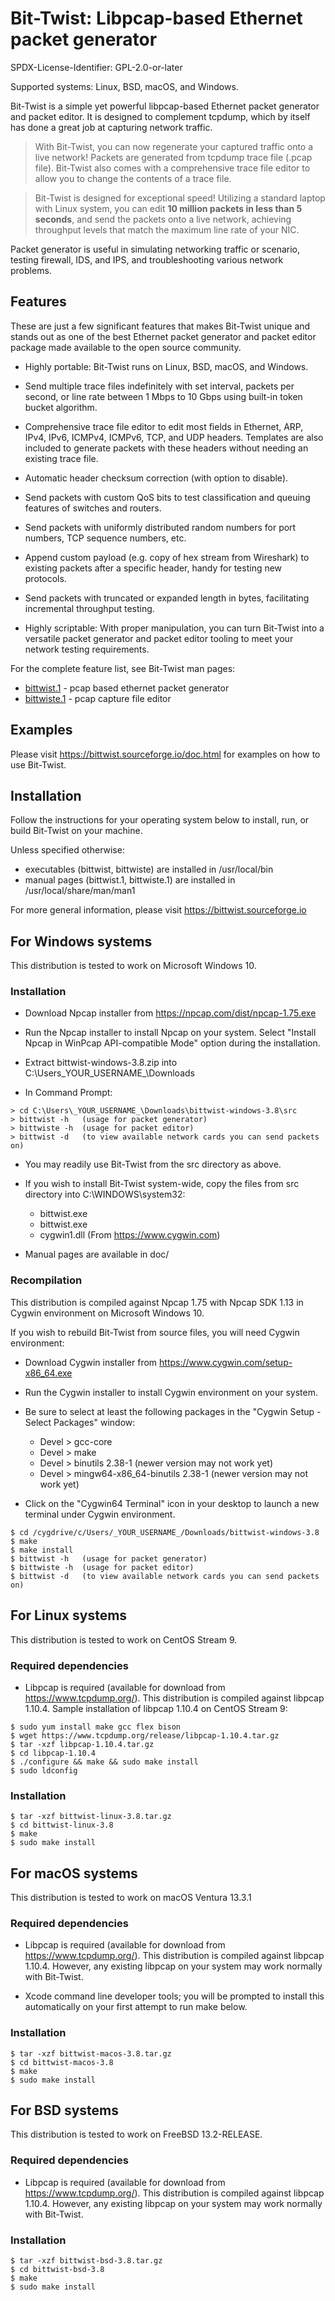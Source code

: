# Bit-Twist: Libpcap-based Ethernet packet generator

SPDX-License-Identifier: GPL-2.0-or-later

Supported systems: Linux, BSD, macOS, and Windows.

Bit-Twist is a simple yet powerful libpcap-based Ethernet packet generator and
packet editor. It is designed to complement tcpdump, which by itself has done a
great job at capturing network traffic.

> With Bit-Twist, you can now regenerate your captured traffic onto a live
> network! Packets are generated from tcpdump trace file (.pcap file).
> Bit-Twist also comes with a comprehensive trace file editor to allow you to
> change the contents of a trace file.

> Bit-Twist is designed for exceptional speed! Utilizing a standard laptop with
> Linux system, you can edit **10 million packets in less than 5 seconds**, and
> send the packets onto a live network, achieving throughput levels that match
> the maximum line rate of your NIC.

Packet generator is useful in simulating networking traffic or scenario,
testing firewall, IDS, and IPS, and troubleshooting various network problems.

## Features

These are just a few significant features that makes Bit-Twist unique and
stands out as one of the best Ethernet packet generator and packet editor
package made available to the open source community.

- Highly portable: Bit-Twist runs on Linux, BSD, macOS, and Windows.

- Send multiple trace files indefinitely with set interval, packets per second,
  or line rate between 1 Mbps to 10 Gbps using built-in token bucket algorithm.

- Comprehensive trace file editor to edit most fields in Ethernet, ARP, IPv4,
  IPv6, ICMPv4, ICMPv6, TCP, and UDP headers. Templates are also included to
  generate packets with these headers without needing an existing trace file.

- Automatic header checksum correction (with option to disable).

- Send packets with custom QoS bits to test classification and queuing features
  of switches and routers.

- Send packets with uniformly distributed random numbers for port numbers,
  TCP sequence numbers, etc.

- Append custom payload (e.g. copy of hex stream from Wireshark) to existing
  packets after a specific header, handy for testing new protocols.

- Send packets with truncated or expanded length in bytes, facilitating
  incremental throughput testing.

- Highly scriptable: With proper manipulation, you can turn Bit-Twist into a
  versatile packet generator and packet editor tooling to meet your network
  testing requirements.

For the complete feature list, see Bit-Twist man pages:

- [bittwist.1](https://bittwist.sourceforge.io/doc/bittwist.1.html) - pcap based ethernet packet generator
- [bittwiste.1](https://bittwist.sourceforge.io/doc/bittwiste.1.html) - pcap capture file editor

## Examples

Please visit https://bittwist.sourceforge.io/doc.html for examples on how to
use Bit-Twist.

## Installation

Follow the instructions for your operating system below to install, run, or
build Bit-Twist on your machine.

Unless specified otherwise:

- executables (bittwist, bittwiste) are installed in /usr/local/bin
- manual pages (bittwist.1, bittwiste.1) are installed in /usr/local/share/man/man1

For more general information, please visit https://bittwist.sourceforge.io

## For Windows systems

This distribution is tested to work on Microsoft Windows 10.

### Installation

- Download Npcap installer from https://npcap.com/dist/npcap-1.75.exe

- Run the Npcap installer to install Npcap on your system.
  Select "Install Npcap in WinPcap API-compatible Mode" option during the
  installation.

- Extract bittwist-windows-3.8.zip into C:\Users\_YOUR_USERNAME_\Downloads

- In Command Prompt:

```
> cd C:\Users\_YOUR_USERNAME_\Downloads\bittwist-windows-3.8\src
> bittwist -h   (usage for packet generator)
> bittwiste -h  (usage for packet editor)
> bittwist -d   (to view available network cards you can send packets on)
```

- You may readily use Bit-Twist from the src directory as above.

- If you wish to install Bit-Twist system-wide, copy the files from src
  directory into C:\WINDOWS\system32:
  - bittwist.exe
  - bittwist.exe
  - cygwin1.dll (From https://www.cygwin.com)

- Manual pages are available in doc/

### Recompilation

This distribution is compiled against Npcap 1.75 with Npcap SDK 1.13 in
Cygwin environment on Microsoft Windows 10.

If you wish to rebuild Bit-Twist from source files, you will need Cygwin
environment:

- Download Cygwin installer from https://www.cygwin.com/setup-x86_64.exe

- Run the Cygwin installer to install Cygwin environment on your system.

- Be sure to select at least the following packages in the
  "Cygwin Setup - Select Packages" window:
  - Devel > gcc-core
  - Devel > make
  - Devel > binutils 2.38-1 (newer version may not work yet)
  - Devel > mingw64-x86_64-binutils 2.38-1 (newer version may not work yet)

- Click on the "Cygwin64 Terminal" icon in your desktop to launch a new
  terminal under Cygwin environment.

```
$ cd /cygdrive/c/Users/_YOUR_USERNAME_/Downloads/bittwist-windows-3.8
$ make
$ make install
$ bittwist -h   (usage for packet generator)
$ bittwiste -h  (usage for packet editor)
$ bittwist -d   (to view available network cards you can send packets on)
```

## For Linux systems

This distribution is tested to work on CentOS Stream 9.

### Required dependencies

- Libpcap is required (available for download from https://www.tcpdump.org/).
  This distribution is compiled against libpcap 1.10.4.
  Sample installation of libpcap 1.10.4 on CentOS Stream 9:

```
$ sudo yum install make gcc flex bison
$ wget https://www.tcpdump.org/release/libpcap-1.10.4.tar.gz
$ tar -xzf libpcap-1.10.4.tar.gz
$ cd libpcap-1.10.4
$ ./configure && make && sudo make install
$ sudo ldconfig
```

### Installation

```
$ tar -xzf bittwist-linux-3.8.tar.gz
$ cd bittwist-linux-3.8
$ make
$ sudo make install
```

## For macOS systems

This distribution is tested to work on macOS Ventura 13.3.1

### Required dependencies

- Libpcap is required (available for download from https://www.tcpdump.org/).
  This distribution is compiled against libpcap 1.10.4. However, any existing
  libpcap on your system may work normally with Bit-Twist.

- Xcode command line developer tools; you will be prompted to install this
  automatically on your first attempt to run make below.

### Installation

```
$ tar -xzf bittwist-macos-3.8.tar.gz
$ cd bittwist-macos-3.8
$ make
$ sudo make install
```

## For BSD systems

This distribution is tested to work on FreeBSD 13.2-RELEASE.

### Required dependencies

- Libpcap is required (available for download from https://www.tcpdump.org/).
  This distribution is compiled against libpcap 1.10.4. However, any existing
  libpcap on your system may work normally with Bit-Twist.

### Installation

```
$ tar -xzf bittwist-bsd-3.8.tar.gz
$ cd bittwist-bsd-3.8
$ make
$ sudo make install
```
